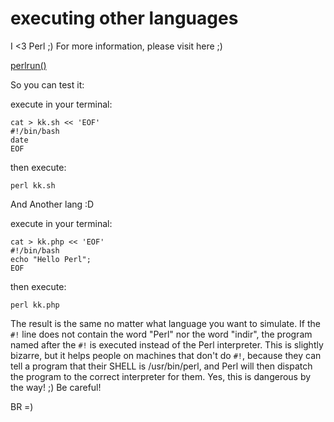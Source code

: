 # executing other languages

I <3 Perl ;) For more information, please visit here ;)

[perlrun()][1]


  [1]: https://www.freebsd.org/cgi/man.cgi?query=perlrun&sektion=1&apropos=0&manpath=redhat

So you can test it:

execute in your terminal:

    cat > kk.sh << 'EOF'
    #!/bin/bash
    date
    EOF

then execute:
   
    perl kk.sh

And Another lang :D

execute in your terminal:

    cat > kk.php << 'EOF'
    #!/bin/bash
    echo "Hello Perl";
    EOF 

then execute:
   
    perl kk.php

The result is the same no matter what language you want to simulate.
If the `#!` line does not contain the word "Perl" nor the word "indir", the program named after the `#!` is executed instead of the Perl interpreter. This is slightly bizarre, but it helps people on machines that don't do `#!`, because they can tell a program that their SHELL is /usr/bin/perl, and Perl will then dispatch the program to the correct interpreter for them.
Yes, this is dangerous by the way! ;) Be careful!

BR =)

    



